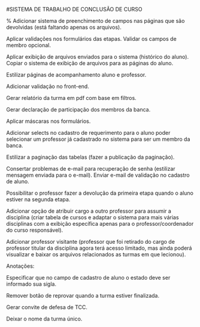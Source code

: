 #SISTEMA DE TRABALHO DE CONCLUSÃO DE CURSO



% Adicionar sistema de preenchimento de campos nas páginas que são devolvidas (está faltando apenas os arquivos).

Aplicar validações nos formulários das etapas.
Validar os campos de membro opcional.

Aplicar exibição de arquivos enviados para o sistema (histórico do aluno).
Copiar o sistema de exibição de arquivos para as páginas do aluno.

Estilizar páginas de acompanhamento aluno e professor.

Adicionar validação no front-end.

Gerar relatório da turma em pdf com base em filtros.

Gerar declaração de participação dos membros da banca.

Aplicar máscaras nos formulários.

Adicionar selects no cadastro de requerimento para o aluno poder selecionar um professor já cadastrado no sistema para ser um membro da banca.

Estilizar a paginação das tabelas (fazer a publicação da paginação).

Consertar problemas de e-mail para recuperação de senha (estilizar mensagem enviada para o e-mail).
Enviar e-mail de validação no cadastro de aluno.

Possibilitar o professor fazer a devolução da primeira etapa quando o aluno estiver na segunda etapa.

Adicionar opção de atribuir cargo a outro professor para assumir a disciplina (criar tabela de cursos e adaptar o sistema para mais várias disciplinas com a exibição específica apenas para o professor/coordenador do curso responsável).

Adicionar professor visitante (professor que foi retirado do cargo de professor titular da disciplina agora terá acesso limitado, mas ainda poderá visualizar e baixar os arquivos relacionados as turmas em que lecionou).




Anotações:

Especificar que no campo de cadastro de aluno o estado deve ser informado sua sigla.

Remover botão de reprovar quando a turma estiver finalizada.

Gerar convite de defesa de TCC.

Deixar o nome da turma único.
